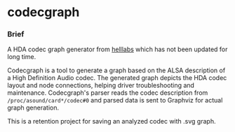 # codecgraph

### Brief

A HDA codec graph generator from [helllabs](http://helllabs.org/codecgraph/) which has not been updated for long time.

Codecgraph is a tool to generate a graph based on the ALSA description of a High Definition Audio codec. The generated graph depicts the HDA codec layout and node connections, helping driver troubleshooting and maintenance. Codecgraph's parser reads the codec description from `/proc/asound/card*/codec#0` and parsed data is sent to Graphviz for actual graph generation.

This is a retention project for saving an analyzed codec with .svg graph.

